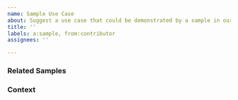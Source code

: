 ```yaml
---
name: Sample Use Case
about: Suggest a use case that could be demonstrated by a sample in our documentation.
title: ''
labels: a:sample, from:contributor
assignees: ''

---
```


<!--- 
Please follow the instructions below. 
We receive dozens of issues every week, so to stay productive, we will close issues that don't provide enough information. 
-->

<!--- Provide a brief summary of the use case/problem in the title above -->

### Related Samples
<!--- Explain how this sample may be different from other existing samples -->

### Context
<!--- How has this issue affected you? What are you trying to accomplish? What other alternatives have you considered? -->
<!--- Providing context helps us come up with a solution that is most useful in the real world -->
